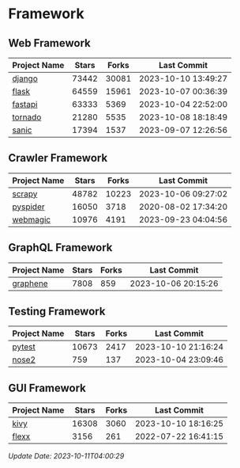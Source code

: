 # Framework

## Web Framework
| Project Name | Stars | Forks | Last Commit |
| ------------ | ----- | ----- | ----------- |
| [django](https://github.com/django/django) | 73442 | 30081 | 2023-10-10 13:49:27 |
| [flask](https://github.com/pallets/flask) | 64559 | 15961 | 2023-10-07 00:36:39 |
| [fastapi](https://github.com/tiangolo/fastapi) | 63333 | 5369 | 2023-10-04 22:52:00 |
| [tornado](https://github.com/tornadoweb/tornado) | 21280 | 5535 | 2023-10-08 18:18:49 |
| [sanic](https://github.com/sanic-org/sanic) | 17394 | 1537 | 2023-09-07 12:26:56 |

## Crawler Framework
| Project Name | Stars | Forks | Last Commit |
| ------------ | ----- | ----- | ----------- |
| [scrapy](https://github.com/scrapy/scrapy) | 48782 | 10223 | 2023-10-06 09:27:02 |
| [pyspider](https://github.com/binux/pyspider) | 16050 | 3718 | 2020-08-02 17:34:20 |
| [webmagic](https://github.com/code4craft/webmagic) | 10976 | 4191 | 2023-09-23 04:04:56 |

## GraphQL Framework
| Project Name | Stars | Forks | Last Commit |
| ------------ | ----- | ----- | ----------- |
| [graphene](https://github.com/graphql-python/graphene) | 7808 | 859 | 2023-10-06 20:15:26 |

## Testing Framework
| Project Name | Stars | Forks | Last Commit |
| ------------ | ----- | ----- | ----------- |
| [pytest](https://github.com/pytest-dev/pytest) | 10673 | 2417 | 2023-10-10 21:16:24 |
| [nose2](https://github.com/nose-devs/nose2) | 759 | 137 | 2023-10-04 23:09:46 |

## GUI Framework
| Project Name | Stars | Forks | Last Commit |
| ------------ | ----- | ----- | ----------- |
| [kivy](https://github.com/kivy/kivy) | 16308 | 3060 | 2023-10-10 18:16:25 |
| [flexx](https://github.com/flexxui/flexx) | 3156 | 261 | 2022-07-22 16:41:15 |

*Update Date: 2023-10-11T04:00:29*